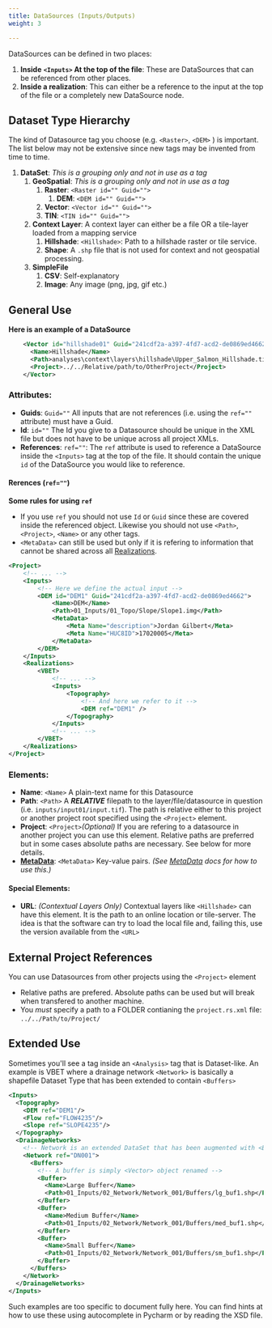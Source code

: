 ```yaml
---
title: DataSources (Inputs/Outputs)
weight: 3

---
```


DataSources can be defined in two places: 

1. **Inside** **`<Inputs>` At the top of the file**: These are DataSources that can be referenced from other places.
2. **Inside a realization**: This can either be a reference to the input at the top of the file or a completely new DataSource node.


## Dataset Type Hierarchy

The kind of Datasource tag you choose (e.g. `<Raster>`, `<DEM>` ) is important. The list below may not be extensive since new tags may be invented from time to time. 

1. **DataSet**: *This is a grouping only and not in use as a tag*
   1. **GeoSpatial**: *This is a grouping only and not in use as a tag*
      1. **Raster**: `<Raster id="" Guid="">` 
         1. **DEM**:  `<DEM id="" Guid="">` 
      2. **Vector**:  `<Vector id="" Guid="">` 
      3. **TIN**:  `<TIN id="" Guid="">` 
   2. **Context Layer**: A context layer can either be a file OR a tile-layer loaded from a mapping service
      1. **Hillshade**: `<Hillshade>`: Path to a hillshade raster or tile service.
      2. **Shape**: A `.shp` file that is not used for context and not geospatial processing. 
   3. **SimpleFile**
      1. **CSV**: Self-explanatory
      2. **Image**: Any image (png, jpg, gif etc.)

## General Use

**Here is an example of a DataSource**

```xml
    <Vector id="hillshade01" Guid="241cdf2a-a397-4fd7-acd2-de0869ed4662">
      <Name>Hillshade</Name>
      <Path>analyses\context\layers\hillshade\Upper_Salmon_Hillshade.tif</Path>
      <Project>../../Relative/path/to/OtherProject</Project>
    </Vector>
```

### Attributes:

* **Guids**: `Guid=""` All inputs that are not references (i.e. using the `ref=""` attribute) must have a Guid.
* **Id**: `id=""` The Id you give to a Datasource should be unique in the XML file but does not have to be unique across all project XMLs.
* **References**: `ref=""`: The `ref` attribute is used to reference a DataSource inside the `<Inputs>` tag at the top of the file. It should contain the unique `id` of the DataSource you would like to reference.

#### Rerences (`ref=""`)

**Some rules for using `ref`**

* If you use `ref` you should not use `Id` or `Guid` since these are covered inside the referenced object. Likewise you should not use `<Path>`, `<Project>`, `<Name>` or any other tags.
* `<MetaData>` can still be used but only if it is refering to information that cannot be shared across all [Realizations](TODO).

``` xml
<Project>
    <!-- ... -->
    <Inputs>
      	<!-- Here we define the actual input -->
        <DEM id="DEM1" Guid="241cdf2a-a397-4fd7-acd2-de0869ed4662">
            <Name>DEM</Name>
            <Path>01_Inputs/01_Topo/Slope/Slope1.img</Path>
            <MetaData>
                <Meta Name="description">Jordan Gilbert</Meta>
                <Meta Name="HUC8ID">17020005</Meta>
            </MetaData>
        </DEM>
    </Inputs>
    <Realizations>
        <VBET>
            <!-- ... -->
            <Inputs>
                <Topography>
	                <!-- And here we refer to it -->
                    <DEM ref="DEM1" />
                </Topography>
            </Inputs>
            <!-- ... -->
        </VBET>
    </Realizations>
</Project>
```

### Elements:

* **Name**: `<Name>` A plain-text name for this Datasource
* **Path**: `<Path>` A ***RELATIVE*** filepath to the layer/file/datasource in question (i.e. `inputs/input01/input.tif`). The path is relative either to this project or another project root specified using the `<Project>` element. 
* **Project**: `<Project>`*(Optional)* If you are refering to a datasource in another project you can use this element. Relative paths are preferred but in some cases absolute paths are necessary. See below for more details.
* [**MetaData**](metadata.html): `<MetaData>` Key-value pairs. *(See [MetaData](metadata.html) docs for how to use this.)*

#### Special Elements:

* **URL**: *(Contextual Layers Only)* Contextual layers like `<Hillshade>` can have this element. It is the path to an online location or tile-server. The idea is that the software can try to load the local file and, failing this, use the version available from the `<URL>`

## External Project References

You can use Datasources from other projects using the `<Project>` element 

* Relative paths are prefered. Absolute paths can be used but will break when transfered to another machine.
* You *must* specify a path to a FOLDER contianing the `project.rs.xml` file: `../../Path/to/Project/`

## Extended Use

Sometimes you'll see a tag inside an `<Analysis>` tag that is Dataset-like. An example is VBET where a drainage network `<Network>` is basically a shapefile Dataset Type that has been extended to contain `<Buffers>`

```xml
<Inputs>
  <Topography>
    <DEM ref="DEM1"/>
    <Flow ref="FLOW4235"/>
    <Slope ref="SLOPE4235"/>
  </Topography>
  <DrainageNetworks>
    <!-- Network is an extended DataSet that has been augmented with <Buffers> -->
    <Network ref="DN001">
      <Buffers>
		<!-- A buffer is simply <Vector> object renamed -->
        <Buffer>
          <Name>Large Buffer</Name>
          <Path>01_Inputs/02_Network/Network_001/Buffers/lg_buf1.shp</Path>
        </Buffer>
        <Buffer>
          <Name>Medium Buffer</Name>
          <Path>01_Inputs/02_Network/Network_001/Buffers/med_buf1.shp</Path>
        </Buffer>
        <Buffer>
          <Name>Small Buffer</Name>
          <Path>01_Inputs/02_Network/Network_001/Buffers/sm_buf1.shp</Path>
        </Buffer>
      </Buffers>
    </Network>
  </DrainageNetworks>
</Inputs>
```

Such examples are too specific to document fully here. You can find hints at how to use these using autocomplete in Pycharm or by reading the XSD file.
